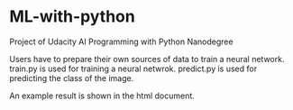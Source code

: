 # ML-with-python
Project of Udacity AI Programming with Python Nanodegree

Users have to prepare their own sources of data to train a neural network.
train.py is used for training a neural netwrok.
predict.py is used for predicting the class of the image.

An example result is shown in the html document.

